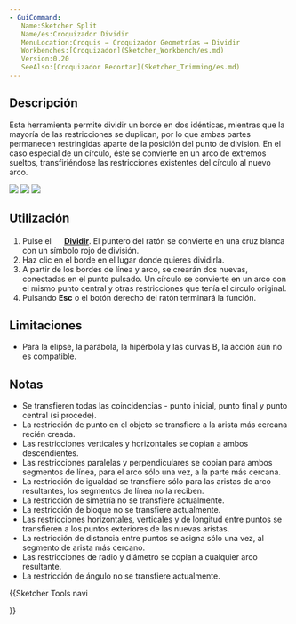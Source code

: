 ```yaml
---
- GuiCommand:
   Name:Sketcher Split
   Name/es:Croquizador Dividir
   MenuLocation:Croquis → Croquizador Geometrías → Dividir
   Workbenches:[Croquizador](Sketcher_Workbench/es.md)
   Version:0.20
   SeeAlso:[Croquizador Recortar](Sketcher_Trimming/es.md)
---
```


## Descripción

Esta herramienta permite dividir un borde en dos idénticas, mientras que la mayoría de las restricciones se duplican, por lo que ambas partes permanecen restringidas aparte de la posición del punto de división. En el caso especial de un círculo, éste se convierte en un arco de extremos sueltos, transfiriéndose las restricciones existentes del círculo al nuevo arco.

![](images/SketcherSplitExample1.png ) ![](images/SketcherSplitExample2.png ) ![](images/SketcherSplitExample3.png )

## Utilización

1.  Pulse el **<img src=images/Sketcher_Split.svg style="width:16px"> [Dividir](Sketcher_Split/es.md)**. El puntero del ratón se convierte en una cruz blanca con un símbolo rojo de división.
2.  Haz clic en el borde en el lugar donde quieres dividirla.
3.  A partir de los bordes de línea y arco, se crearán dos nuevas, conectadas en el punto pulsado. Un círculo se convierte en un arco con el mismo punto central y otras restricciones que tenía el círculo original.
4.  Pulsando **Esc** o el botón derecho del ratón terminará la función.

## Limitaciones

-   Para la elipse, la parábola, la hipérbola y las curvas B, la acción aún no es compatible.

## Notas

-   Se transfieren todas las coincidencias - punto inicial, punto final y punto central (si procede).
-   La restricción de punto en el objeto se transfiere a la arista más cercana recién creada.
-   Las restricciones verticales y horizontales se copian a ambos descendientes.
-   Las restricciones paralelas y perpendiculares se copian para ambos segmentos de línea, para el arco sólo una vez, a la parte más cercana.
-   La restricción de igualdad se transfiere sólo para las aristas de arco resultantes, los segmentos de línea no la reciben.
-   La restricción de simetría no se transfiere actualmente.
-   La restricción de bloque no se transfiere actualmente.
-   Las restricciones horizontales, verticales y de longitud entre puntos se transfieren a los puntos exteriores de las nuevas aristas.
-   La restricción de distancia entre puntos se asigna sólo una vez, al segmento de arista más cercano.
-   Las restricciones de radio y diámetro se copian a cualquier arco resultante.
-   La restricción de ángulo no se transfiere actualmente.





{{Sketcher Tools navi

}} 
